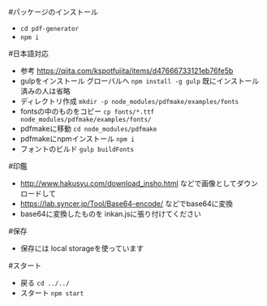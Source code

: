 #パッケージのインストール
- `cd pdf-generator`
- `npm i`

#日本語対応
- 参考 https://qiita.com/kspotfujita/items/d47666733121eb76fe5b
- gulpをインストール グローバルへ `npm install -g gulp` 既にインストール済みの人は省略
- ディレクトリ作成 `mkdir -p node_modules/pdfmake/examples/fonts`
- fontsの中のものをコピー `cp fonts/*.ttf node_modules/pdfmake/examples/fonts/`
- pdfmakeに移動 `cd node_modules/pdfmake`
- pdfmakeにnpmインストール `npm i`
- フォントのビルド `gulp buildFonts`


#印鑑
- http://www.hakusyu.com/download_insho.html などで画像としてダウンロードして
- https://lab.syncer.jp/Tool/Base64-encode/ などでbase64に変換
- base64に変換したものを inkan.jsに張り付けてください

#保存
- 保存には local storageを使っています

#スタート
- 戻る `cd ../../`
- スタート `npm start`
